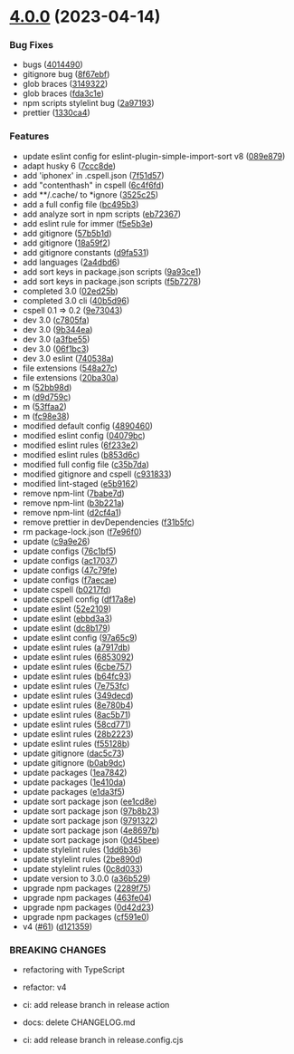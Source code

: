 # [4.0.0](https://github.com/donniean/configs/compare/v3.32.0...v4.0.0) (2023-04-14)


### Bug Fixes

* bugs ([4014490](https://github.com/donniean/configs/commit/4014490490cce66ea09d30a44f76440ec44448fb))
* gitignore bug ([8f67ebf](https://github.com/donniean/configs/commit/8f67ebfcde786a7e6dcf6903971474b997cabd18))
* glob braces ([3149322](https://github.com/donniean/configs/commit/31493221c41a7d11e8c73c7e862b93ee11ebd19d))
* glob braces ([fda3c1e](https://github.com/donniean/configs/commit/fda3c1e465ad6e40c395ce5f51357c759513460a))
* npm scripts stylelint bug ([2a97193](https://github.com/donniean/configs/commit/2a97193ab4ff8ea6497aa45b0d60b4498fbd79fe))
* prettier ([1330ca4](https://github.com/donniean/configs/commit/1330ca43d10d41d2eefef8a0b79a9e723c1ab87f))


### Features

*  update eslint config for eslint-plugin-simple-import-sort v8 ([089e879](https://github.com/donniean/configs/commit/089e87905aa8ce953ac8be79b86669702460ceec))
* adapt husky 6 ([7ccc8de](https://github.com/donniean/configs/commit/7ccc8de2fcbdbff306a5515589c99fe5dc8c7fbe))
* add 'iphonex' in .cspell.json ([7f51d57](https://github.com/donniean/configs/commit/7f51d570fbe18f8d4dba96963883d2eac375a433))
* add "contenthash"  in cspell ([6c4f6fd](https://github.com/donniean/configs/commit/6c4f6fd8ded1d4bcead1fbbf8d17555115adeb6b))
* add **/.cache/ to *ignore ([3525c25](https://github.com/donniean/configs/commit/3525c25999731f5db972afa0d8a83b559c36b369))
* add a full config file ([bc495b3](https://github.com/donniean/configs/commit/bc495b3d5fa037c017225b99097430ee5375247c))
* add analyze sort in npm scripts ([eb72367](https://github.com/donniean/configs/commit/eb723672999b7b8ea37a9c40c7ad3c976650d038))
* add eslint rule for immer ([f5e5b3e](https://github.com/donniean/configs/commit/f5e5b3e14654e791428c53704be2b934c2a0af11))
* add gitignore ([57b5b1d](https://github.com/donniean/configs/commit/57b5b1d9899ad30170cf4262d947ab5d707d71e8))
* add gitignore ([18a59f2](https://github.com/donniean/configs/commit/18a59f261fa16a54f0a3b7d86f8d2baaae49b2ed))
* add gitignore constants ([d9fa531](https://github.com/donniean/configs/commit/d9fa531a2bff20d499ae89ee10cd5c8f534b532b))
* add languages ([2a4dbd6](https://github.com/donniean/configs/commit/2a4dbd60de227303d0f687ffcd12a665da2af518))
* add sort keys in package.json scripts ([9a93ce1](https://github.com/donniean/configs/commit/9a93ce1e199bae23063be0a69228d3b8cfe25fcc))
* add sort keys in package.json scripts ([f5b7278](https://github.com/donniean/configs/commit/f5b727825e6060f0608930441ccbb1e38cde208f))
* completed 3.0 ([02ed25b](https://github.com/donniean/configs/commit/02ed25bb78dd2bdd80b9e8a9c716279276903843))
* completed 3.0 cli ([40b5d96](https://github.com/donniean/configs/commit/40b5d9652f35fabfe6766a8e0a0f5cb2620ca537))
* cspell 0.1 => 0.2 ([9e73043](https://github.com/donniean/configs/commit/9e73043c097784e88a329446d8c3b19c15fcbbcd))
* dev 3.0 ([c7805fa](https://github.com/donniean/configs/commit/c7805faf4d2889d4e8906c7e71a024816d1592e3))
* dev 3.0 ([9b344ea](https://github.com/donniean/configs/commit/9b344eaabcc52a85493b50b2437b505f09d0de4c))
* dev 3.0 ([a3fbe55](https://github.com/donniean/configs/commit/a3fbe552cd7dde5228b0ff088c9fe1a0cb0f5d37))
* dev 3.0 ([06f1bc3](https://github.com/donniean/configs/commit/06f1bc367ee429034612dfc5520fb6daf6a7497f))
* dev 3.0 eslint ([740538a](https://github.com/donniean/configs/commit/740538a255a09e0783b90408ea2a9be8c5e9171e))
* file extensions ([548a27c](https://github.com/donniean/configs/commit/548a27c919981fa7430bb465ba4512ed480f46dc))
* file extensions ([20ba30a](https://github.com/donniean/configs/commit/20ba30a191e3711781eaa471f7d636f6f050605d))
* m ([52bb98d](https://github.com/donniean/configs/commit/52bb98de5b9dc287cdd14caea6d649f2bf795dd1))
* m ([d9d759c](https://github.com/donniean/configs/commit/d9d759c3e5096711a77a9df34c8d5e74a76afe1e))
* m ([53ffaa2](https://github.com/donniean/configs/commit/53ffaa296be0084d008fe20781d9b4e88d1a3656))
* m ([fc98e38](https://github.com/donniean/configs/commit/fc98e385b65fd7712fe82db3e3988427cf4a9fa9))
* modified default config ([4890460](https://github.com/donniean/configs/commit/48904605971ad61c48a436fb762e582b755945b2))
* modified eslint config ([04079bc](https://github.com/donniean/configs/commit/04079bc057ad9b8d928908dd0b66f9127070f0d6))
* modified eslint rules ([6f233e2](https://github.com/donniean/configs/commit/6f233e232181e0ab862e83d97b51a05d15db92a4))
* modified eslint rules ([b853d6c](https://github.com/donniean/configs/commit/b853d6c9e4c25a09a6f8d6c14209c702d8b2863d))
* modified full config file ([c35b7da](https://github.com/donniean/configs/commit/c35b7da2b32d3c1c48c1b6bfdd39f46a35478259))
* modified gitignore and cspell ([c931833](https://github.com/donniean/configs/commit/c931833083cd12d0082ec34034aa6639b0bb8c2d))
* modified lint-staged ([e5b9162](https://github.com/donniean/configs/commit/e5b91628842880cbcf88c622b688f5a1f965161c))
* remove npm-lint ([7babe7d](https://github.com/donniean/configs/commit/7babe7df632090350198d436ddcada726dc5f28e))
* remove npm-lint ([b3b221a](https://github.com/donniean/configs/commit/b3b221a3588fe6dad506ccc84abd013f7b1a8143))
* remove npm-lint ([d2cf4a1](https://github.com/donniean/configs/commit/d2cf4a19e7d29159e122dff3eb8c346b502cdd89))
* remove prettier in devDependencies ([f31b5fc](https://github.com/donniean/configs/commit/f31b5fc1975457778a80008693f4a44ba3d9b1bf))
* rm package-lock.json ([f7e96f0](https://github.com/donniean/configs/commit/f7e96f088a7c500dc29bd61d9ada013c417a5796))
* update ([c9a9e26](https://github.com/donniean/configs/commit/c9a9e265de36b77acb30420c433864fa86e0fb02))
* update configs ([76c1bf5](https://github.com/donniean/configs/commit/76c1bf52d3bf6bacc5b30af1cc4694c70fbbdeb5))
* update configs ([ac17037](https://github.com/donniean/configs/commit/ac170372e2ddd77daba292d19d40b5cd820ecd7c))
* update configs ([47c79fe](https://github.com/donniean/configs/commit/47c79fe326c8d45d5cdd55fe5c3ec4c88cb32e9d))
* update configs ([f7aecae](https://github.com/donniean/configs/commit/f7aecae7225445d8c129d4400722ec1a7ef21c41))
* update cspell ([b0217fd](https://github.com/donniean/configs/commit/b0217fdddd168c0895d78c9716f804c0264920bd))
* update cspell config ([df17a8e](https://github.com/donniean/configs/commit/df17a8e9edc576d177f1d09a5ea15804190aff4a))
* update eslint ([52e2109](https://github.com/donniean/configs/commit/52e2109e6ca8f532316f96796855fbe2b3250a6e))
* update eslint ([ebbd3a3](https://github.com/donniean/configs/commit/ebbd3a315aaaa50561ebd0c109446b971af90249))
* update eslint ([dc8b179](https://github.com/donniean/configs/commit/dc8b179ee8553c8093c2beab56f7462d407d1c7a))
* update eslint config ([97a65c9](https://github.com/donniean/configs/commit/97a65c91580a80169b3707c1cd3dfab7e0cf280e))
* update eslint rules ([a7917db](https://github.com/donniean/configs/commit/a7917db954c5b8298fa92908a5c2714deeccece4))
* update eslint rules ([6853092](https://github.com/donniean/configs/commit/6853092207dda08c2e2286ee0dd61b5d0454db1c))
* update eslint rules ([6cbe757](https://github.com/donniean/configs/commit/6cbe757131d75262c0153e778eea50c083e53f79))
* update eslint rules ([b64fc93](https://github.com/donniean/configs/commit/b64fc9306f7a0add88d51f74269d92ac7a465b85))
* update eslint rules ([7e753fc](https://github.com/donniean/configs/commit/7e753fc8cbfe3a4b2bd469e1887446e74e6f9a4b))
* update eslint rules ([349decd](https://github.com/donniean/configs/commit/349decd751ddcfdd654f07576aaae2715613ff10))
* update eslint rules ([8e780b4](https://github.com/donniean/configs/commit/8e780b4eee1b3bec9e6f9cd847365c0233cde9a2))
* update eslint rules ([8ac5b71](https://github.com/donniean/configs/commit/8ac5b717fcc96727eb63016ff83283b449eb8a81))
* update eslint rules ([58cd771](https://github.com/donniean/configs/commit/58cd771f7c5ad7c497299e77097c5810fd65bb5c))
* update eslint rules ([28b2223](https://github.com/donniean/configs/commit/28b222301f4f3bb0c3e8c15d7431fe6f4d7440a1))
* update eslint rules ([f55128b](https://github.com/donniean/configs/commit/f55128b2cdc590a4a076e387f8896f8489560cb5))
* update gitignore ([dac5c73](https://github.com/donniean/configs/commit/dac5c73a0d2c53a70a9a9388085b0229f6a37ea0))
* update gitignore ([b0ab9dc](https://github.com/donniean/configs/commit/b0ab9dc3d94fd53a052da73bad853b476495b702))
* update packages ([1ea7842](https://github.com/donniean/configs/commit/1ea7842a9ef6e7cb32e3c5c0f8872ecfa58b5570))
* update packages ([1e410da](https://github.com/donniean/configs/commit/1e410da366cdbbc57665d09859df7570ef13cf1e))
* update packages ([e1da3f5](https://github.com/donniean/configs/commit/e1da3f557645283403d06bbf4d9a698c9c25e6dd))
* update sort package json ([ee1cd8e](https://github.com/donniean/configs/commit/ee1cd8ef6e3a2018a3b2321d814943cff2b20594))
* update sort package json ([97b8b23](https://github.com/donniean/configs/commit/97b8b23ad743012c613f558652432d369a70baa1))
* update sort package json ([9791322](https://github.com/donniean/configs/commit/97913229b3ec7a00b1e74b761f0acb391e156420))
* update sort package json ([4e8697b](https://github.com/donniean/configs/commit/4e8697bb2d059fe522aa108749514e339e6e0b81))
* update sort package json ([0d45bee](https://github.com/donniean/configs/commit/0d45bee74c77f8052e50e69517baa4ca602da5df))
* update stylelint rules ([1dd6b36](https://github.com/donniean/configs/commit/1dd6b36dd160de96276040a32dfc220a06845edb))
* update stylelint rules ([2be890d](https://github.com/donniean/configs/commit/2be890d261bf9ee3f9384670e8227b4aea392d8f))
* update stylelint rules ([0c8d033](https://github.com/donniean/configs/commit/0c8d0330942e0da901d61adc05c0ec59cc79c614))
* update version to 3.0.0 ([a36b529](https://github.com/donniean/configs/commit/a36b5292317048c9381e2dbbc6c337aea5da3827))
* upgrade npm packages ([2289f75](https://github.com/donniean/configs/commit/2289f7587ccd876f8d19820d17bfebf83e7dc05a))
* upgrade npm packages ([463fe04](https://github.com/donniean/configs/commit/463fe04056294585eecf0a112ce106863a9e0af8))
* upgrade npm packages ([0d42d23](https://github.com/donniean/configs/commit/0d42d23e3367c47ada641ceda7c3f4f99686cdd8))
* upgrade npm packages ([cf591e0](https://github.com/donniean/configs/commit/cf591e05a8710edaad728131909431962f42b444))
* v4 ([#61](https://github.com/donniean/configs/issues/61)) ([d121359](https://github.com/donniean/configs/commit/d121359d3ce716e846612ded98d806590dbfda10))


### BREAKING CHANGES

* refactoring with TypeScript

* refactor: v4

* ci: add release branch in release action

* docs: delete CHANGELOG.md

* ci: add release branch in release.config.cjs
